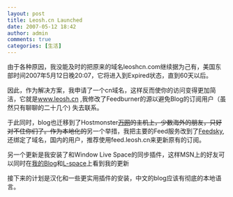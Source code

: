```yaml
---
layout: post
title: Leosh.cn Launched
date: 2007-05-12 18:42
author: admin
comments: true
categories: [生活]
---
```

由于各种原因，我没能及时的把原来的域名leoshcn.com继续据为己有，美国东部时间2007年5月12日晚20:07，它将进入到Expired状态，直到60天以后。

因此，作为解决方案，我申请了一个cn域名，这样反而使你的访问变得更加简洁，它就是<a href="http://www.leosh.cn">www.leosh.cn</a> ,我修改了Feedburner的源以避免Blog的订阅用户（虽然只有聊聊的二十几个) 失去联系。

于此同时，blog也迁移到了Hostmonster<a href="http://www.hichina.com/"><strike>万网</strike></a><strike>的主机上，少数海外的朋友，只好对不住你们了。作为本地化的</strike>另一个举措，我把主要的Feed服务改到了<a href="http://www.feedsky.com/">Feedsky</a>, 还绑定了域名，国内的用户，推荐使用feed.leosh.cn来更新原有的订阅。

另一个更新是我安装了和Window Live Space的同步插件，这样MSN上的好友可以同时在<a href="http://www.leosh.cn/blog">我的Blog</a>和<a href="http://leoshcn.spaces.live.com/">L-space</a>上看到我的更新

接下来的计划是汉化和一些更实用插件的安装，中文的blog应该有彻底的本地语言。
